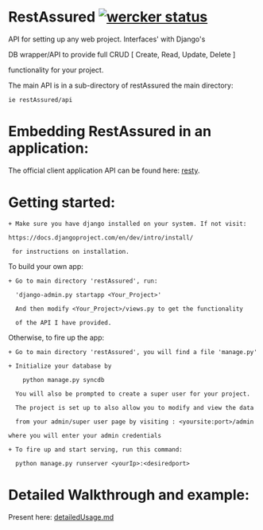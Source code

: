 
RestAssured  [![wercker status](https://app.wercker.com/status/ed37425ce64eb4c9f78c7a5f3212df2f/m "wercker status")](https://app.wercker.com/project/bykey/ed37425ce64eb4c9f78c7a5f3212df2f)
==================================================

  API for setting up any web project. Interfaces' with Django's

  DB wrapper/API to provide full CRUD [ Create, Read, Update, Delete ]

  functionality for your project.

  The main API is in a sub-directory of restAssured the main directory: 

    ie restAssured/api


Embedding RestAssured in an application:
========================================

  The official client application API can be found here: [resty](https://github.com/odeke-em/resty.git "Resty").


Getting started:
=======================

    + Make sure you have django installed on your system. If not visit:

	https://docs.djangoproject.com/en/dev/intro/install/	      
    
     for instructions on installation. 
      

  To build your own app:

    + Go to main directory 'restAssured', run:

      'django-admin.py startapp <Your_Project>'

      And then modify <Your_Project>/views.py to get the functionality

      of the API I have provided.

  Otherwise, to fire up the app:

    + Go to main directory 'restAssured', you will find a file 'manage.py'
    
    + Initialize your database by

	    python manage.py syncdb

      You will also be prompted to create a super user for your project.
      
      The project is set up to also allow you to modify and view the data

      from your admin/super user page by visiting : <yoursite:port>/admin

	where you will enter your admin credentials

    + To fire up and start serving, run this command:
      
      python manage.py runserver <yourIp>:<desiredport>


Detailed Walkthrough and example:
=================================

   Present here: [detailedUsage.md](https://github.com/odeke-em/restAssured/blob/master/examples/detailedUsage.md "Detail Usage")
